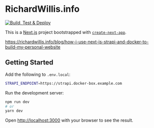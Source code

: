 # RichardWillis.info

[![Build, Test & Deploy](https://github.com/badsyntax/richardwillis.info/actions/workflows/build-test-deploy.yml/badge.svg?branch=master)](https://github.com/badsyntax/richardwillis.info/actions/workflows/build-test-deploy.yml)

This is a [Next.js](https://nextjs.org/) project bootstrapped with [`create-next-app`](https://github.com/vercel/next.js/tree/canary/packages/create-next-app).

<https://richardwillis.info/blog/how-i-use-next-js-strapi-and-docker-to-build-my-personal-website>

## Getting Started

Add the following to `.env.local`:

```bash
STRAPI_ENDPOINT=https://strapi.docker-box.example.com
```

Run the development server:

```bash
npm run dev
# or
yarn dev
```

Open [http://localhost:3000](http://localhost:3000) with your browser to see the result.
